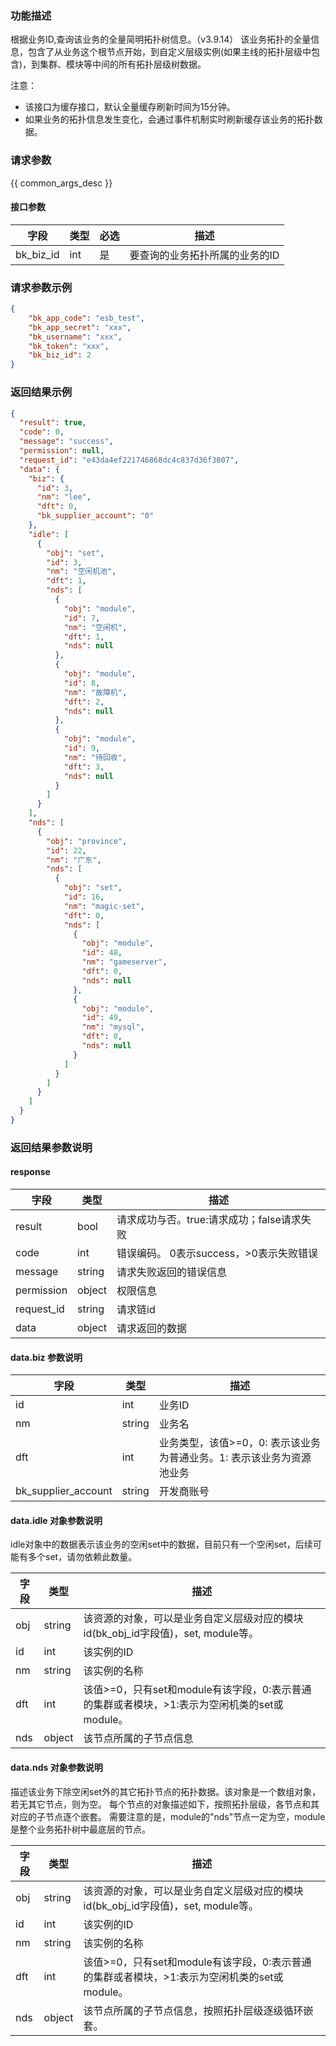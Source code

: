 ### 功能描述

根据业务ID,查询该业务的全量简明拓扑树信息。（v3.9.14）
该业务拓扑的全量信息，包含了从业务这个根节点开始，到自定义层级实例(如果主线的拓扑层级中包含)，到集群、模块等中间的所有拓扑层级树数据。

注意：

- 该接口为缓存接口，默认全量缓存刷新时间为15分钟。
- 如果业务的拓扑信息发生变化，会通过事件机制实时刷新缓存该业务的拓扑数据。

### 请求参数

{{ common_args_desc }}

#### 接口参数

| 字段        | 类型  | 必选 | 描述               |
|-----------|-----|----|------------------|
| bk_biz_id | int | 是  | 要查询的业务拓扑所属的业务的ID |

### 请求参数示例

```json
{
    "bk_app_code": "esb_test",
    "bk_app_secret": "xxx",
    "bk_username": "xxx",
    "bk_token": "xxx",
    "bk_biz_id": 2
}
```

### 返回结果示例

```json
{
  "result": true,
  "code": 0,
  "message": "success",
  "permission": null,
  "request_id": "e43da4ef221746868dc4c837d36f3807",
  "data": {
    "biz": {
      "id": 3,
      "nm": "lee",
      "dft": 0,
      "bk_supplier_account": "0"
    },
    "idle": [
      {
        "obj": "set",
        "id": 3,
        "nm": "空闲机池",
        "dft": 1,
        "nds": [
          {
            "obj": "module",
            "id": 7,
            "nm": "空闲机",
            "dft": 1,
            "nds": null
          },
          {
            "obj": "module",
            "id": 8,
            "nm": "故障机",
            "dft": 2,
            "nds": null
          },
          {
            "obj": "module",
            "id": 9,
            "nm": "待回收",
            "dft": 3,
            "nds": null
          }
        ]
      }
    ],
    "nds": [
      {
        "obj": "province",
        "id": 22,
        "nm": "广东",
        "nds": [
          {
            "obj": "set",
            "id": 16,
            "nm": "magic-set",
            "dft": 0,
            "nds": [
              {
                "obj": "module",
                "id": 48,
                "nm": "gameserver",
                "dft": 0,
                "nds": null
              },
              {
                "obj": "module",
                "id": 49,
                "nm": "mysql",
                "dft": 0,
                "nds": null
              }
            ]
          }
        ]
      }
    ]
  }
}
```

### 返回结果参数说明

#### response

| 字段         | 类型     | 描述                         |
|------------|--------|----------------------------|
| result     | bool   | 请求成功与否。true:请求成功；false请求失败 |
| code       | int    | 错误编码。 0表示success，>0表示失败错误  |
| message    | string | 请求失败返回的错误信息                |
| permission | object | 权限信息                       |
| request_id | string | 请求链id                      |
| data       | object | 请求返回的数据                    |

#### data.biz 参数说明

| 字段                  | 类型     | 描述                                      |
|---------------------|--------|-----------------------------------------|
| id                  | int    | 业务ID                                    |
| nm                  | string | 业务名                                     |
| dft                 | int    | 业务类型，该值>=0，0: 表示该业务为普通业务。1: 表示该业务为资源池业务 |
| bk_supplier_account | string | 开发商账号                                   |

#### data.idle 对象参数说明

idle对象中的数据表示该业务的空闲set中的数据，目前只有一个空闲set，后续可能有多个set，请勿依赖此数量。

| 字段  | 类型     | 描述                                                          |
|-----|--------|-------------------------------------------------------------|
| obj | string | 该资源的对象，可以是业务自定义层级对应的模块id(bk_obj_id字段值)，set, module等。        |
| id  | int    | 该实例的ID                                                      |
| nm  | string | 该实例的名称                                                      |
| dft | int    | 该值>=0，只有set和module有该字段，0:表示普通的集群或者模块，>1:表示为空闲机类的set或module。 |
| nds | object | 该节点所属的子节点信息                                                 |

#### data.nds 对象参数说明

描述该业务下除空闲set外的其它拓扑节点的拓扑数据。该对象是一个数组对象，若无其它节点，则为空。
每个节点的对象描述如下，按照拓扑层级，各节点和其对应的子节点逐个嵌套。
需要注意的是，module的"nds"节点一定为空，module是整个业务拓扑树中最底层的节点。

| 字段  | 类型     | 描述                                                          |
|-----|--------|-------------------------------------------------------------|
| obj | string | 该资源的对象，可以是业务自定义层级对应的模块id(bk_obj_id字段值)，set, module等。        |
| id  | int    | 该实例的ID                                                      |
| nm  | string | 该实例的名称                                                      |
| dft | int    | 该值>=0，只有set和module有该字段，0:表示普通的集群或者模块，>1:表示为空闲机类的set或module。 |
| nds | object | 该节点所属的子节点信息，按照拓扑层级逐级循环嵌套。                                   |

